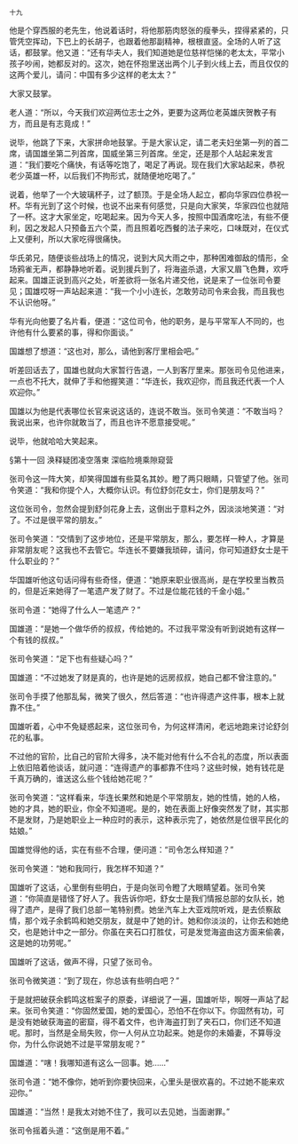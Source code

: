     十九 

   他是个穿西服的老先生，他说着话时，将他那筋肉怒张的瘦拳头，捏得紧紧的，只管凭空挥动，下巴上的长胡子，也跟着他那副精神，根根直竖。全场的人听了这话，都鼓掌。他又道：“还有华夫人，我们知道她是位慈祥恺悌的老太太，平常小孩子吵闹，她都反对的。这次，她在怀抱里送出两个儿子到火线上去，而且仅仅的这两个爱儿，请问：中国有多少这样的老太太？”

   大家又鼓掌。

   老人道：“所以，今天我们欢迎两位志士之外，更要为这两位老英雄庆贺教子有方，而且是有志竟成！”

   说毕，他跳了下来，大家拼命地鼓掌。于是大家认定，请二老夫妇坐第一列的首二席，请国雄坐第二列首席，国威坐第三列首席。坐定，还是那个人站起来发言道：“我们要吃个痛快，有话等吃饱了，喝足了再说。现在我们大家站起来，恭祝老少英雄一杯，以后我们不拘形式，就随便地吃喝了。”

   说着，他举了一个大玻璃杯子，过了额顶。于是全场人起立，都向华家四位恭祝一杯。华有光到了这个时候，也说不出来有何感觉，只是向大家笑，华家四位也就陪了一杯。这才大家坐定，吃喝起来。因为今天人多，按照中国酒席吃法，有些不便利，因之发起人只预备五六个菜，而且照着吃西餐的法子来吃，口味既对，在仪式上又便利，所以大家吃得很痛快。

   华氏弟兄，随便谈些战场上的情况，说到大风大雨之中，那种困难御敌的情形，全场鸦雀无声，都静静地听着。说到援兵到了，将海盗杀退，大家又眉飞色舞，欢呼起来。国雄正说到高兴之处，听差欲将一张名片递交他，说是来了一位张司令要见；国雄哎呀一声站起来道：“我一个小小连长，怎敢劳动司令来会我，而且我也不认识他呀。”

   华有光向他要了名片看，便道：“这位司令，他的职务，是与平常军人不同的，也许他有什么要紧的事，得和你面谈。”

   国雄想了想道：“这也对，那么，请他到客厅里相会吧。”

   听差回话去了，国雄也就向大家暂行告退，一人到客厅里来。那张司令见他进来，一点也不托大，就伸了手和他握笑道：“华连长，我欢迎你，而且我还代表一个人欢迎你。”

   国雄以为他是代表哪位长官来说这话的，连说不敢当。张司令笑道：“不敢当吗？我说出来，也许你就敢当了，而且也许不愿意接受呢。”

   说毕，他就哈哈大笑起来。

   §第十一回 涣释疑团凌空落柬 深临险境乘隙窥营

   张司令这一阵大笑，却笑得国雄有些莫名其妙。瞪了两只眼睛，只管望了他。张司令笑道：“我和你提个人，大概你认识。有位舒剑花女士，你们是朋友吗？”

   这位张司令，忽然会提到舒剑花身上去，这倒出于意料之外，因淡淡地笑道：“对了。不过是很平常的朋友。”

   张司令笑道：“交情到了这步地位，还是平常朋友，那么，要怎样一种人，才算是非常朋友呢？这我也不去管它。华连长不要嫌我琐碎，请问，你可知道舒女士是干什么职业的？”

   华国雄听他这句话问得有些奇怪，便道：“她原来职业很高尚，是在学校里当教员的，但是近来她得了一笔遗产发了财了。不过是位能花钱的千金小姐。”

   张司令道：“她得了什么人一笔遗产？”

   国雄道：“是她一个做华侨的叔叔，传给她的。不过我平常没有听到说她有这样一个有钱的叔叔。”

   张司令笑道：“足下也有些疑心吗？”

   国雄道：“不过她发了财是真的，也许是她的远房叔叔，她自己都不曾注意的。”

   张司令手摸了他那乱髯，微笑了很久，然后答道：“也许得遗产这件事，根本上就靠不住。”

   国雄听着，心中不免疑惑起来，这位张司令，为何这样清闲，老远地跑来讨论舒剑花的私事。

   不过他的官阶，比自己的官阶大得多，决不能对他有什么不合礼的态度，所以表面上依旧陪着他谈话，就问道：“连得遗产的事都靠不住吗？这些时候，她有钱花是千真万确的，谁送这么些个钱给她花呢？”

   张司令笑道：“这样看来，华连长果然和她是个平常朋友，她的性情，她的人格，她的才具，她的职业，你全不知道呢。是的，她在表面上好像突然发了财，其实那不是发财，乃是她职业上一种应时的表示，这种表示完了，她依然是位很平民化的姑娘。”

   国雄觉得他的话，实在有些不合理，便问道：“司令怎么样知道？”

   张司令笑道：“她和我同行，我怎样不知道？”

   国雄听了这话，心里倒有些明白，于是向张司令瞪了大眼睛望着。张司令笑道：“你简直是错怪了好人了。我告诉你吧，舒女士是我们情报总部的女队长，她得了遗产，是得了我们总部一笔特别费。她坐汽车上大亚戏院听戏，是去侦察敌情，那个戏子余鹤鸣和她交朋友，就是中了她的计。她和你淡淡的，让你去和她绝交，也是她计中之一部分。你虽在夹石口打胜仗，可是发觉海盗由这方面来偷袭，这是她的功劳呢。”

   国雄听了这话，做声不得，只望了张司令。

   张司令微笑道：“到了现在，你总该有些明白吧？”

   于是就把破获余鹤鸣这桩案子的原委，详细说了一遍，国雄听毕，啊呀一声站了起来。张司令笑道：“你固然爱国，她的爱国心，恐怕不在你以下。你固然有功，可是没有她破获海盗的密窟，得不着文件，也许海盗打到了夹石口，你们还不知道呢。那时，当然是全局失败，你一人何从立功起来。她是你的未婚妻，不算辱没你，为什么你说她不过是平常朋友呢？”

   国雄道：“嗐！我哪知道有这么一回事。她……”

   张司令道：“她不像你，她听到你要快回来，心里头是很欢喜的。不过她不能来欢迎你。”

   国雄道：“当然！是我太对她不住了，我可以去见她，当面谢罪。”

   张司令摇着头道：“这倒是用不着。”

